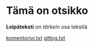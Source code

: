 # Tämä on otsikko

**Leipäteksti** on _tärkein_ osa tekstiä

[komentorivi.txt](https://github.com/sronja/ot-harjoitustyo/blob/main/laskarit/viikko1/komentorivi.txt)
[gitlog.txt](https://github.com/sronja/ot-harjoitustyo/blob/main/laskarit/viikko1/gitlog.txt)
